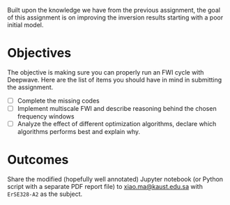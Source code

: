 Built upon the knowledge we have from the previous assignment, the goal of this assignment is on improving the inversion results starting with a poor initial model.

# Objectives

The objective is making sure you can properly run an FWI cycle with Deepwave. Here are the list of items you should have in mind in submitting the assignment.

- [ ] Complete the missing codes
- [ ] Implement multiscale FWI and describe reasoning behind the chosen frequency windows
- [ ] Analyze the effect of different optimization algorithms, declare which algorithms performs best and explain why.

# Outcomes

Share the modified (hopefully well annotated) Jupyter notebook (or Python script with a separate PDF report file) to xiao.ma@kaust.edu.sa with `ErSE328-A2` as the subject.
